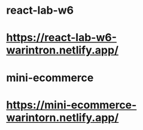 # react-lab-w6
# https://react-lab-w6-warintron.netlify.app/

# mini-ecommerce
# https://mini-ecommerce-warintorn.netlify.app/
